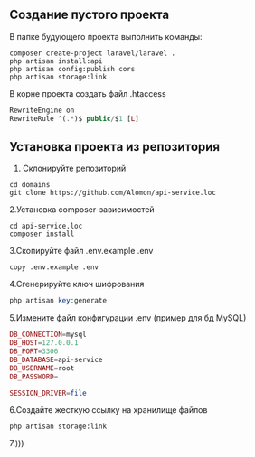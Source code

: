 ## Создание пустого проекта
В папке будующего проекта выполнить команды:
```shell
composer create-project laravel/laravel .
php artisan install:api
php artisan config:publish cors
php artisan storage:link
```
В корне проекта создать файл .htaccess
```php
RewriteEngine on
RewriteRule ^(.*)$ public/$1 [L]
```
## Установка проекта из репозитория
1. Склонируйте репозиторий
```shell
cd domains
git clone https://github.com/Alomon/api-service.loc

```
2.Установка composer-зависимостей
```shell
cd api-service.loc
composer install
```
3.Скопируйте файл .env.example .env
```shell
copy .env.example .env
```
4.Сгенерируйте ключ шифрования
```php
php artisan key:generate
```
5.Измените файл конфигурации .env (пример для бд MySQL)
```php
DB_CONNECTION=mysql
DB_HOST=127.0.0.1
DB_PORT=3306
DB_DATABASE=api-service
DB_USERNAME=root
DB_PASSWORD=

SESSION_DRIVER=file
```
6.Создайте жесткую ссылку на хранилище файлов 
```shell
php artisan storage:link
```
7.)))
